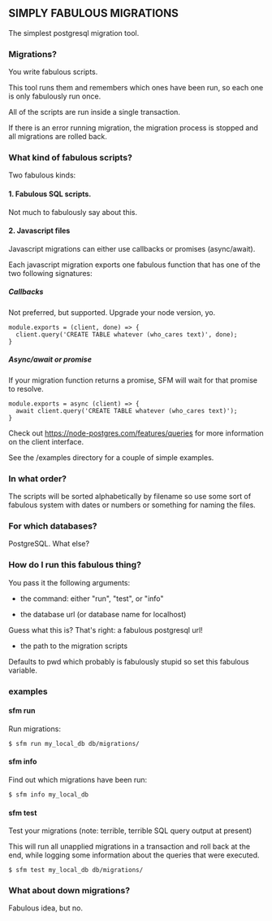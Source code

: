 ## SIMPLY FABULOUS MIGRATIONS

The simplest postgresql migration tool.

### Migrations?

You write fabulous scripts.

This tool runs them and remembers which ones have been run, so each one is only fabulously run once.

All of the scripts are run inside a single transaction.

If there is an error running migration, the migration process is stopped and all migrations are rolled back.

### What kind of fabulous scripts?

Two fabulous kinds:

#### 1. Fabulous SQL scripts.

Not much to fabulously say about this. 

#### 2. Javascript files

Javascript migrations can either use callbacks or promises (async/await).

Each javascript migration exports one fabulous function that has one of the two following signatures:

##### Callbacks

Not preferred, but supported. Upgrade your node version, yo.

```
module.exports = (client, done) => {
  client.query('CREATE TABLE whatever (who_cares text)', done);
}
```

##### Async/await or promise

If your migration function returns a promise, SFM will wait for that promise to resolve.
```
module.exports = async (client) => {
  await client.query('CREATE TABLE whatever (who_cares text)');
}
```

Check out https://node-postgres.com/features/queries for more information on the client interface.

See the /examples directory for a couple of simple examples.

### In what order?

The scripts will be sorted alphabetically by filename so use some sort of fabulous system with dates or numbers or something for naming the files.

### For which databases?

PostgreSQL. What else?

### How do I run this fabulous thing?

You pass it the following arguments:

- the command: either "run", "test", or "info"

- the database url (or database name for localhost)

Guess what this is? That's right: a fabulous postgresql url!

- the path to the migration scripts

Defaults to pwd which probably is fabulously stupid so set this fabulous variable.

### examples

#### sfm run

Run migrations:
```
$ sfm run my_local_db db/migrations/
```

#### sfm info

Find out which migrations have been run:
```
$ sfm info my_local_db
```

#### sfm test

Test your migrations (note: terrible, terrible SQL query output at present)

This will run all unapplied migrations in a transaction and roll back at the end, while logging some information about the queries that were executed.

```
$ sfm test my_local_db db/migrations/
```

### What about down migrations?
Fabulous idea, but no.
